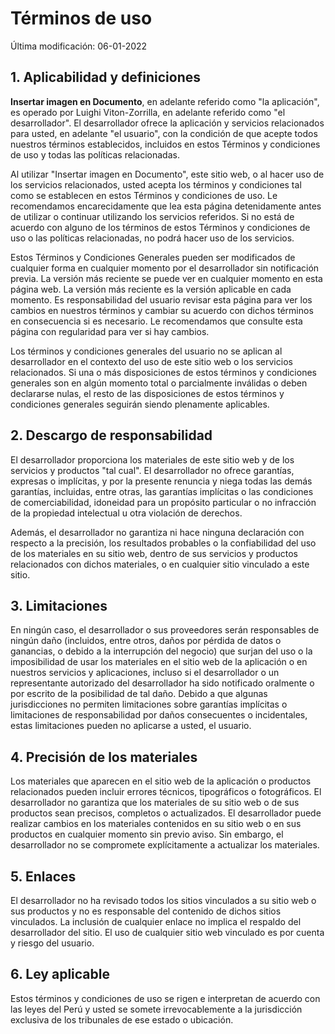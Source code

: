 # Términos de uso

Última modificación: 06-01-2022
 
## 1. Aplicabilidad y definiciones

**Insertar imagen en Documento**, en adelante referido como "la aplicación", es operado por Luighi Viton-Zorrilla, en adelante referido como "el desarrollador". El desarrollador ofrece la aplicación y servicios relacionados para usted, en adelante "el usuario", con la condición de que acepte todos nuestros términos establecidos, incluidos en estos Términos y condiciones de uso y todas las políticas relacionadas. 

Al utilizar "Insertar imagen en Documento", este sitio web, o al hacer uso de los servicios relacionados, usted acepta los términos y condiciones tal como se establecen en estos Términos y condiciones de uso. Le recomendamos encarecidamente que lea esta página detenidamente antes de utilizar o continuar utilizando los servicios referidos. Si no está de acuerdo con alguno de los términos de estos Términos y condiciones de uso o las políticas relacionadas, no podrá hacer uso de los servicios.

Estos Términos y Condiciones Generales pueden ser modificados de cualquier forma en cualquier momento por el desarrollador sin notificación previa. La versión más reciente se puede ver en cualquier momento en esta página web. La versión más reciente es la versión aplicable en cada momento. Es responsabilidad del usuario revisar esta página para ver los cambios en nuestros términos y cambiar su acuerdo con dichos términos en consecuencia si es necesario. Le recomendamos que consulte esta página con regularidad para ver si hay cambios.

Los términos y condiciones generales del usuario no se aplican al desarrollador en el contexto del uso de este sitio web o los servicios relacionados. Si una o más disposiciones de estos términos y condiciones generales son en algún momento total o parcialmente inválidas o deben declararse nulas, el resto de las disposiciones de estos términos y condiciones generales seguirán siendo plenamente aplicables.

 
## 2. Descargo de responsabilidad
El desarrollador proporciona los materiales de este sitio web y de los servicios y productos "tal cual". El desarrollador no ofrece garantías, expresas o implícitas, y por la presente renuncia y niega todas las demás garantías, incluidas, entre otras, las garantías implícitas o las condiciones de comerciabilidad, idoneidad para un propósito particular o no infracción de la propiedad intelectual u otra violación de derechos.

Además, el desarrollador no garantiza ni hace ninguna declaración con respecto a la precisión, los resultados probables o la confiabilidad del uso de los materiales en su sitio web, dentro de sus servicios y productos relacionados con dichos materiales, o en cualquier sitio vinculado a este sitio.
 
## 3. Limitaciones
En ningún caso, el desarrollador o sus proveedores serán responsables de ningún daño (incluidos, entre otros, daños por pérdida de datos o ganancias, o debido a la interrupción del negocio) que surjan del uso o la imposibilidad de usar los materiales en el sitio web de la aplicación o en nuestros servicios y aplicaciones, incluso si el desarrollador o un representante autorizado del desarrollador ha sido notificado oralmente o por escrito de la posibilidad de tal daño. Debido a que algunas jurisdicciones no permiten limitaciones sobre garantías implícitas o limitaciones de responsabilidad por daños consecuentes o incidentales, estas limitaciones pueden no aplicarse a usted, el usuario.

 
## 4. Precisión de los materiales
Los materiales que aparecen en el sitio web de la aplicación o productos relacionados pueden incluir errores técnicos, tipográficos o fotográficos. El desarrollador no garantiza que los materiales de su sitio web o de sus productos sean precisos, completos o actualizados. El desarrollador puede realizar cambios en los materiales contenidos en su sitio web o en sus productos en cualquier momento sin previo aviso. Sin embargo, el desarrollador no se compromete explícitamente a actualizar los materiales.

 
## 5. Enlaces
El desarrollador no ha revisado todos los sitios vinculados a su sitio web o sus productos y no es responsable del contenido de dichos sitios vinculados. La inclusión de cualquier enlace no implica el respaldo del desarrollador del sitio. El uso de cualquier sitio web vinculado es por cuenta y riesgo del usuario.

 
## 6. Ley aplicable
Estos términos y condiciones de uso se rigen e interpretan de acuerdo con las leyes del Perú y usted se somete irrevocablemente a la jurisdicción exclusiva de los tribunales de ese estado o ubicación.